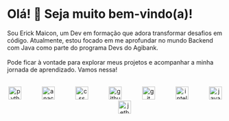 <h1 align="left">Olá! 👋 Seja muito bem-vindo(a)!</h1>

<p align="left">Sou Erick Maicon, um Dev em formação que adora transformar desafios em código. Atualmente, estou focado em me aprofundar no mundo Backend com Java como parte do programa Devs do Agibank.<br><br>Pode ficar à vontade para explorar meus projetos e acompanhar a minha jornada de aprendizado. Vamos nessa!</p>

<br clear="both">

<div align="center">
  <img src="https://cdn.jsdelivr.net/gh/devicons/devicon/icons/python/python-original.svg" height="30" alt="python logo" />
  <img width="40" />
  <img src="https://cdn.jsdelivr.net/gh/devicons/devicon/icons/anaconda/anaconda-original.svg" height="30" alt="anaconda logo" />
  <img width="40" />
  <img src="https://cdn.jsdelivr.net/gh/devicons/devicon/icons/css3/css3-original.svg" height="30" alt="css logo" />
  <img width="40" />
  <img src="https://cdn.jsdelivr.net/gh/devicons/devicon/icons/github/github-original.svg" height="30" alt="github logo" />
  <img width="40" />
  <img src="https://cdn.jsdelivr.net/gh/devicons/devicon/icons/git/git-original.svg" height="30" alt="git logo" />
  <img width="40" />
  <img src="https://cdn.jsdelivr.net/gh/devicons/devicon/icons/intellij/intellij-original.svg" height="30" alt="intellij logo" />
  <img width="40" />
  <img src="https://cdn.jsdelivr.net/gh/devicons/devicon/icons/java/java-original.svg" height="30" alt="java logo" />
  <img width="40" />
  <img src="https://cdn.jsdelivr.net/gh/devicons/devicon/icons/jetbrains/jetbrains-original.svg" height="30" alt="jetbrains logo" />
  <img width="
